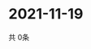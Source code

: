 # 2021-11-19
  共 0条

  <!-- BEGIN -->
  <!-- 最后更新时间Fri Nov 19 2021 03:03:51 GMT+0000 (Coordinated Universal Time) -->
  
  <!-- END -->
  
  